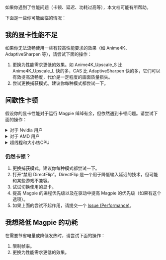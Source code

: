 如果你遇到了性能问题（卡顿、延迟、功耗过高等），本文档可能有所帮助。

下面是一些你可能面临的情况：

## 我的显卡性能不足

如果你无法流畅使用一些有较高性能要求的效果（如 Anime4K、AdaptiveSharpen 等），请尝试下面的操作：

1. 更换为性能需求更低的效果。如 Anime4K_Upscale_S 比 Anime4K_Upscale_L 快的多，CAS 比 AdaptiveSharpen 快的多，它们可以有效提高流畅度，代价是一定程度的画面质量损失。
2. 尝试更换捕获模式。建议你每种模式都尝试一下。

## 间歇性卡顿

假设你的显卡性能对于运行 Magpie 绰绰有余，但依然遇到卡顿问题。请尝试下面的操作：

<details>
    <summary>对于 Nvidia 用户</summary>

### 假设您使用的是 Windows 11 24H2

以下提示仅适用于 Nvidia 用户。Nvidia 显卡的驱动程序配置不当可能是造成卡顿的原因。

#### 缩放一段时间后出现奇怪的帧率下降

刚开始时一切正常（游戏 60 FPS / Magpie 60 FPS），但大约 10~15 秒后，游戏和 Magpie 的帧率都会下降到 37 FPS 左右，同时 GPU 占用率飙升至 100%，GPU 频率从约 1000MHz 降至 700MHz。

首先，如果你在游戏时使用了“电源管理模式：最佳功耗”，尝试将 Magpie 设为“首选最大性能”或“自适应”（我尚未测试“自适应”模式，效果不保证）。游戏本身保持“最佳功耗”模式即可。这样设置后，GPU 频率将不会异常下降。

#### Nvidia App 与 Nvidia 控制面板

不过，我的一台电脑即便使用上述方法仍然无法解决，而其他设备都能正常恢复。经过调查发现，Nvidia App 和 Nvidia 控制面板之间存在兼容性问题。如果你使用 Nvidia App 修改了驱动设置，然后在控制面板中修改相同的设置，可能会导致控制面板崩溃，或出现“访问被拒绝”的错误。此外，Nvidia App 进行的驱动设置更改不会真正应用到游戏或程序。

如果你使用的是 Nvidia App 11.0.2.341 版本，并搭配 572.16 版驱动，请不要通过 Nvidia App 调整 Nvidia 驱动设置。解决方案如下：

1. 关闭 Nvidia App 和 Nvidia 控制面板。
2. 进入 C:\ProgramData\NVIDIA Corporation\Drs 目录，删除所有 .bin 文件，例如 nvdrsdb0.bin、nvdrsdb1.bin、nvdrssel.bin、update.bin 等。
3. 重新打开 Nvidia 控制面板，手动重新配置所有全局设置和特定程序的设置。
4. 之后避免使用 Nvidia App 修改驱动设置。

#### 画面看起来不如原生游戏窗口流畅

使用 `Graphics Capture` 或 `Desktop Duplication` 时，即使游戏和 Magpie 都是 60 FPS，画面仍然不够流畅。

调查结果表明，这可能与垂直同步有关。至少在 Windows 11 24H2 版本中，游戏必须开启垂直同步，才能保证 WGC 和 DXGI 捕获模式不会丢帧。否则，即使捕获和游戏都运行在 60 FPS，仍可能发生帧丢失或重复帧现象。

推荐的垂直同步设置：

* 游戏：使用传统垂直同步模式，例如：
  * “使用 3D 应用程序设置”并在游戏内启用 V-Sync
  * 直接选择“垂直同步：开”
* 不要使用以下选项：
  * 关闭垂直同步
  * “垂直同步：快速”模式
* 未测试但可能有效的选项：
  * “垂直同步：自适应 / 自适应（半刷新率）”

对于 Magpie，请选择“使用 3D 应用程序设置”。

#### 使用 Desktop Duplication 时丢帧严重

即使游戏 60 FPS / Magpie 60 FPS，仍然会遇到大量丢帧问题。我发现这种情况出现在 Magpie v0.10.6 版本。解决方法：

* 在 Magpie 设置中启用垂直同步，并在 Nvidia 控制面板中将 Magpie 的垂直同步设置为“使用 3D 应用程序设置”。
* 升级到 Magpie v0.11.1 也能解决此问题。

#### 低延迟模式与最大帧率

如果遇到其他奇怪的现象，可以检查这些选项。我不确定 Magpie 是否有这些问题，但对于 Lossless Scaling，使用“低延迟模式：超高”会导致 WGC API 缩放后拖拽鼠标时，释放鼠标按钮后鼠标位置和释放按钮时不一致。

为 Magpie 设置“低延迟模式：关闭”和“最大帧率：关闭”。
对于游戏，设置“最大帧率：关闭”，如果需要，保留“低延迟模式：超高”。

</details>

<details>
    <summary>对于 AMD 用户</summary>

欢迎分享更多性能优化技巧！你也可以查看 Nvidia 相关建议，看看其中哪些适用于你的配置。

</details>

<details>
    <summary>超线程和大小核CPU</summary>

#### 超线程与 Intel Alder Lake 大小核架构 CPU

如果你不想关闭超线程，可以使用批处理命令来限制游戏和 Magpie 的 CPU 亲和性（Affinity）。对游戏或其启动器使用 cmd.exe 批处理 `start /affinity 0x55 "" "C:\path to\game.exe"`，游戏将继承父进程的 CPU 亲和性。对 Magpie 使用 `start /affinity 0xaa`。此外，你还可以调整游戏图形设置，尽量将游戏的 CPU 占用控制在 50% 以下（以 4 核 8 线程 CPU 为例，相当于使用 4 个物理核心）。

0x55 指定游戏在 4 核 CPU 的 0 2 4 6 逻辑核心上运行，0xaa 指定其他程序在 1 3 5 7 上运行。

如果需要提高进程优先级，可以使用 `start /abovenormal` 为游戏和 Magpie 设置“高于正常”优先级。但需要注意，某些游戏在设置 CPU 亲和性和提高进程优先级后可能更容易崩溃，具体原因不明。例如，dwm.exe 系统服务本身就以“高”优先级运行。若遇到稳定性问题，可以考虑改用高性能电源计划，让 CPU 长时间运行在最高频率。

0x55 和 0xaa 只是示例值，你可以使用 [Bitsum CPU 亲和性计算器](https://bitsum.com/tools/cpu-affinity-calculator) 来计算适合自己 CPU 的值。

此外，你也可以利用这种方法，强制游戏仅运行在 Intel Alder Lake 大小核架构的“大核”上，以获得更好的性能。

参考：
https://superuser.com/questions/690509/does-windows-know-how-to-appropriately-assign-threads-to-a-quad-core-processor-t

</details>

### 仍然卡顿？
1. 更换捕获模式。建议你每种模式都尝试一下。
2. 打开“禁用 DirectFlip”。DirectFlip 是一个用于降低输入延迟的技术，但可能和某些游戏不兼容。
3. 试试切换使用的显卡。
4. 提高 Magpie 的进程优先级以及在驱动中提高 Magpie 的优先级（如果有这个选项）。
5. 如果上面的尝试不起作用，请提交一个 [Issue (Performance)](https://github.com/Blinue/Magpie/issues/new?assignees=&labels=performance&template=02_performance.yaml)。

## 我想降低 Magpie 的功耗

在需要节省电量或降低发热时，请尝试下面的操作：

1. 限制帧率。
2. 更换为性能需求更低的效果。
